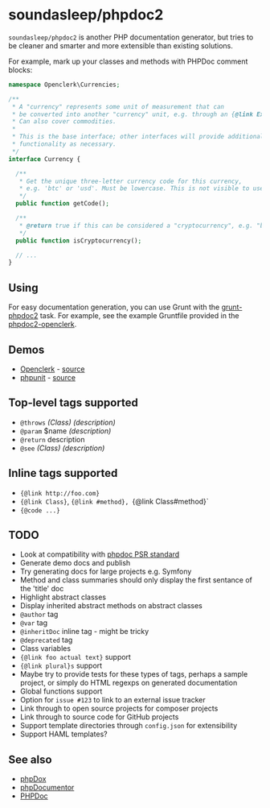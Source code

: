 soundasleep/phpdoc2
===================

`soundasleep/phpdoc2` is another PHP documentation generator, but tries to be cleaner
and smarter and more extensible than existing solutions.

For example, mark up your classes and methods with PHPDoc comment blocks:

```php
namespace Openclerk\Currencies;

/**
 * A "currency" represents some unit of measurement that can
 * be converted into another "currency" unit, e.g. through an {@link Exchange}.
 * Can also cover commodities.
 *
 * This is the base interface; other interfaces will provide additional
 * functionality as necessary.
 */
interface Currency {

  /**
   * Get the unique three-letter currency code for this currency,
   * e.g. 'btc' or 'usd'. Must be lowercase. This is not visible to users.
   */
  public function getCode();

  /**
   * @return true if this can be considered a "cryptocurrency", e.g. "btc"
   */
  public function isCryptocurrency();

  // ...
}
```

## Using

For easy documentation generation, you can use Grunt with the [grunt-phpdoc2](https://github.com/soundasleep/grunt-phpdoc2) task.
For example, see the example Gruntfile provided in the [phpdoc2-openclerk](https://github.com/soundasleep/phpdoc2-openclerk/blob/gh-pages/Gruntfile.coffee).

## Demos

* [Openclerk](http://soundasleep.github.io/phpdoc2-openclerk/docs/index.html) - [source](https://github.com/soundasleep/phpdoc2-openclerk)
* [phpunit](http://soundasleep.github.io/phpdoc2-phpunit/docs/index.html) - [source](https://github.com/soundasleep/phpdoc2-phpunit)

## Top-level tags supported

* `@throws` _(Class)_ _(description)_
* `@param` $name _(description)_
* `@return` description
* `@see` _(Class)_ _(description)_

## Inline tags supported

* `{@link http://foo.com}`
* `{@link Class}`, `{@link #method}, `{@link Class#method}`
* `{@code ...}`

## TODO

* Look at compatibility with [phpdoc PSR standard](https://github.com/phpDocumentor/fig-standards/blob/master/proposed/phpdoc.md)
* Generate demo docs and publish
* Try generating docs for large projects e.g. Symfony
* Method and class summaries should only display the first sentance of the 'title' doc
* Highlight abstract classes
* Display inherited abstract methods on abstract classes
* `@author` tag
* `@var` tag
* `@inheritDoc` inline tag - might be tricky
* `@deprecated` tag
* Class variables
* `{@link foo actual text}` support
* `{@link plural}s` support
* Maybe try to provide tests for these types of tags, perhaps a sample project, or simply do HTML regexps on generated documentation
* Global functions support
* Option for `issue #123` to link to an external issue tracker
* Link through to open source projects for composer projects
* Link through to source code for GitHub projects
* Support template directories through `config.json` for extensibility
* Support HAML templates?

## See also

- [phpDox](http://phpdox.de/)
- [phpDocumentor](http://www.phpdoc.org/)
- [PHPDoc](http://www.phpdoc.de/)
